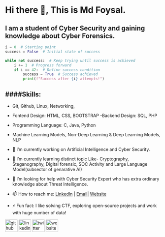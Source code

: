 # Hi there 👋, This is Md Foysal.
## I am a student of Cyber Security and gaining knowledge about Cyber Forensics. 
```python
i = 0  # Starting point
success = False  # Initial state of success

while not success:  # Keep trying until success is achieved
    i += 1  # Progress forward
    if i == 42:  # Define success condition
        success = True  # Success achieved
        print(f"Success after {i} attempts!")
```

####Skills: 
--------
- Git, Github, Linux, Networking,
- Fontend Design: HTML, CSS, BOOTSTRAP
-Backend Design: SQL, PHP
- Programming Language: C, Java, Python
- Machine Learning Models, Non-Deep Learning & Deep Learning Models, NLP  

- 🔭 I’m currently working on Artificial Intelligence and Cyber Security. 
- 🌱 I’m currently learning distinct topic Like- Cryptography, Steganography, Digital forensic, SOC Activity and Large Language Model(subsector of genarative AI)   
- 🤔 I’m looking for help with Cyber Security Expert who has extra ordinary knowledge about Threat Intelligence. 
- 📫 How to reach me: [LinkedIn](https://linkedin.com/in/mdfoysalcysec) | [Email](mdfoysal.cysec@gmail.com)| [Website](https://mdfoysal.com) 
- ⚡ Fun fact: I like solving CTF, exploring open-source projects and work with huge number of data! 


[<img src='https://cdn.jsdelivr.net/npm/simple-icons@3.0.1/icons/github.svg' alt='github' height='40'>](https://github.com/mdfoysalcysec)  [<img src='https://cdn.jsdelivr.net/npm/simple-icons@3.0.1/icons/linkedin.svg' alt='linkedin' height='40'>](https://www.linkedin.com/in/mdfoysalcysec/)  [<img src='https://cdn.jsdelivr.net/npm/simple-icons@3.0.1/icons/twitter.svg' alt='twitter' height='40'>](https://twitter.com/mdfoysalcysec)  [<img src='https://cdn.jsdelivr.net/npm/simple-icons@3.0.1/icons/icloud.svg' alt='website' height='40'>](https://mdfoysal.com)  
